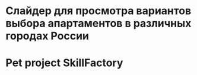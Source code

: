 # Слайдер для просмотра вариантов выбора апартаментов в различных городах России
# Pet project SkillFactory